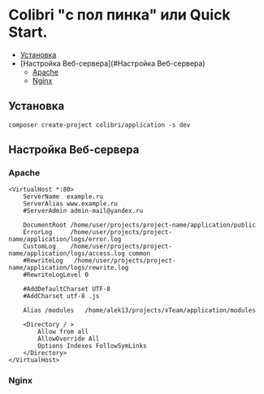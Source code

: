 Colibri "с пол пинка" или Quick Start.
======================================

- [Установка](#Установка)
- [Настройка Веб-сервера](#Настройка Веб-сервера)
  - [Apache](#Apache)
  - [Nginx](#Nginx)


Установка
---------
    
    composer create-project colibri/application -s dev
    
Настройка Веб-сервера
---------------------

### Apache

```
<VirtualHost *:80>
	ServerName  example.ru
	ServerAlias www.example.ru
	#ServerAdmin admin-mail@yandex.ru

	DocumentRoot /home/user/projects/project-name/application/public
	ErrorLog     /home/user/projects/project-name/application/logs/error.log
	CustomLog    /home/user/projects/project-name/application/logs/access.log common
	#RewriteLog   /home/user/projects/project-name/application/logs/rewrite.log
	#RewriteLogLevel 0

	#AddDefaultCharset UTF-8
	#AddCharset utf-8 .js

	Alias /modules   /home/alek13/projects/xTeam/application/modules

	<Directory / >
		Allow from all
		AllowOverride All
		Options Indexes FollowSymLinks
	</Directory>
</VirtualHost>
```

### Nginx

